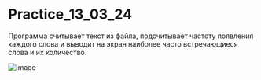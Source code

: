 # Practice_13_03_24
Программа считывает текст из файла, подсчитывает частоту появления каждого слова и выводит на экран наиболее часто встречающиеся слова и их количество.

![image](https://github.com/Julia-Yacenko/Practice_13_03_24/assets/78899856/13c93e14-b3d8-48f1-bfcd-7a55de021745)
